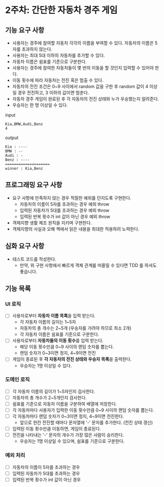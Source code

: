 # 2주차: 간단한 자동차 경주 게임 

## 기능 요구 사항 

- 사용자는 경주에 참여할 자동차 각각의 이름을 부여할 수 있다. 자동차의 이름은 5자를 초과하지 않는다.
- 사용자는 최대 5대 이하의 자동차를 추가할 수 있다.
- 자동차 이름은 쉼표를 기준으로 구분한다.
- 사용자는 경주에 참여한 자동차들이 몇 번의 이동을 할 것인지 입력할 수 있어야 한다.
- 이동 횟수에 따라 자동차는 전진 혹은 멈출 수 있다.
- 자동차의 전진 조건은 0~9 사이에서 random 값을 구한 후 random 값이 4 이상일 경우 전진하고, 3 이하의 값이면 멈춘다.
- 자동차 경주 게임이 완료된 후 각 자동차의 전진 상태와 누가 우승했는지 알려준다.
- 우승자는 한 명 이상일 수 있다.

input

```
Kia,BMW,Audi,Benz
4
```

output 

```
Kia : ----
BMW : --
Audi : -
Benz : ----
====================
winner : Kia,Benz
```

## 프로그래밍 요구 사항 

- 요구 사항에 만족하지 않는 경우 적절한 예외를 던지도록 구현한다. 
  - 자동차의 이름이 5자를 초과하는 경우 예외 throw 
  - 입력된 자동차가 5대를 초과하는 경우 예외 throw 
  - 입력된 반복 횟수가 int 값이 아닌 경우 예외 throw
- 객체지향 생활 체조 원칙을 지키며 구현한다.
- 객체지향의 사실과 오해 책에서 읽은 내용을 최대한 적용하려 노력한다.

## 심화 요구 사항 

- 테스트 코드를 작성한다.
  - 만약, 위 구현 사항에서 빠르게 객체 관계를 떠올릴 수 있다면 TDD 를 하셔도 좋습니다.

## 기능 목록 

### UI 로직 

- [ ] 사용자로부터 **자동차 이름 목록**을 입력 받는다. 
  - 각 자동차 이름의 길이는 1~5자 
  - 자동차의 총 개수는 2~5개 (우승자를 가려야 하므로 최소 2개)  
  - 각 자동차 이름은 쉼표를 기준으로 구분한다. 
- [ ] 사용자로부터 **자동차들의 이동 횟수**를 입력 받는다. 
  - 해당 이동 횟수만큼 0~9 사이의 랜덤 숫자를 뽑는다. 
  - 랜덤 숫자가 0~3이면 정지, 4~9이면 전진
- [ ] 게임이 종료된 후 **각 자동차의 전진 상태와 우승자 목록**을 출력한다. 
  - 우승자는 1명 이상일 수 있다. 

### 도메인 로직 

- [ ] 각 자동차 이름의 길이가 1~5자인지 검사한다. 
- [ ] 자동차의 총 개수가 2~5개인지 검사한다. 
- [ ] 쉼표를 기준으로 자동차 이름을 구분하여 배열에 저장한다. 
- [ ] 각 자동차마다 사용자가 입력한 이동 횟수만큼 0~9 사이의 랜덤 숫자를 뽑는다. 
- [ ] 각 자동차마다 랜덤 숫자가 0~3이면 정지, 4~9이면 전진한다. 
  - 앞으로 한칸 전진할 때마다 문자열에 '-' 문자를 추가한다. (전진 상태 갱신)
- [ ] 입력된 이동 횟수만큼 이동하면, 게임이 종료된다. 
- [ ] 전진을 나타내는 '-' 문자의 개수가 가장 많은 사람이 승리한다. 
  - 우승자는 1명 이상일 수 있으며, 쉼표를 기준으로 구분한다. 

### 예외 처리 

- [ ] 자동차의 이름이 5자를 초과하는 경우 
- [ ] 입력된 자동차가 5대를 초과하는 경우 
- [ ] 입력된 반복 횟수가 int 값이 아닌 경우